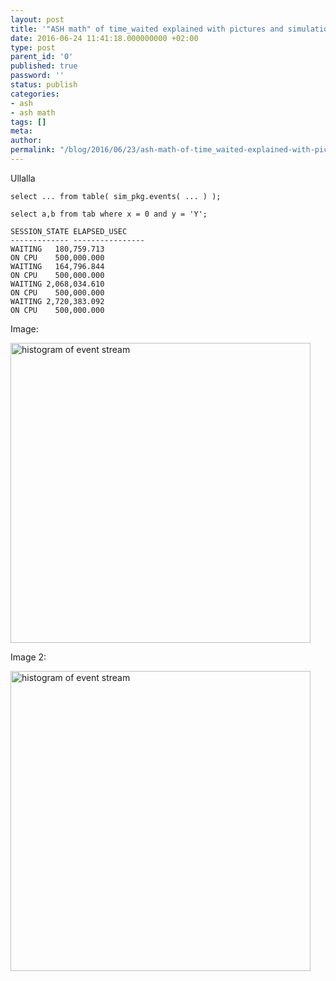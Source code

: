 ```yaml
---
layout: post
title: '"ASH math" of time_waited explained with pictures and simulation TEST'
date: 2016-06-24 11:41:18.000000000 +02:00
type: post
parent_id: '0'
published: true
password: ''
status: publish
categories:
- ash
- ash math
tags: []
meta:
author:
permalink: "/blog/2016/06/23/ash-math-of-time_waited-explained-with-pictures-and-simulation-TEST/"
---
```


Ullalla

```plsql
select ... from table( sim_pkg.events( ... ) );
```

```plsql
select a,b from tab where x = 0 and y = 'Y';
```

```
SESSION_STATE ELAPSED_USEC
------------- ----------------
WAITING   180,759.713
ON CPU    500,000.000
WAITING   164,796.844
ON CPU    500,000.000
WAITING 2,068,034.610
ON CPU    500,000.000
WAITING 2,720,383.092
ON CPU    500,000.000
```

Image:

<p><a href="http://34.247.94.223/wp-content/uploads/2016/06/events.png"><img class="aligncenter size-full wp-image-825" title="ashevents" src="{{ site.baseurl }}/assets/images/2016/06/events.png" alt="histogram of event stream" width="480" height="480" /></a></p>

Image 2:

<p><a href="{{ site.baseurl }}/assets/images/2016/06/events.png"><img class="aligncenter size-full wp-image-825" title="ashevents" src="{{ site.baseurl }}/assets/images/2016/06/events.png" alt="histogram of event stream" width="480" height="480" /></a></p>

